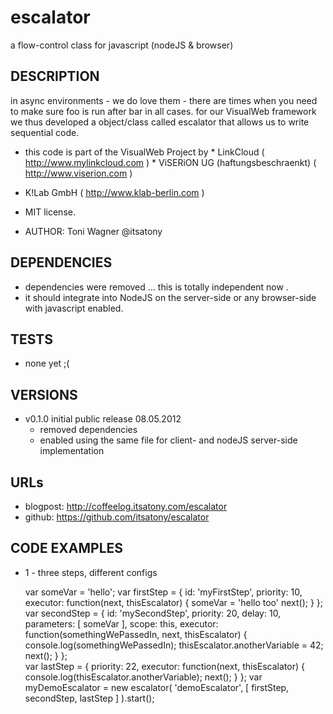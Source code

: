 escalator
=========

a flow-control class for javascript (nodeJS & browser)

##	DESCRIPTION 
 
in async environments - we do love them - there are times when you need to make sure foo is run after bar in all cases.
for our VisualWeb framework we thus developed a object/class called escalator that allows us to write sequential code.
 
  *  this code is part of the VisualWeb Project by 
 	*  LinkCloud ( http://www.mylinkcloud.com )
 	*  ViSERiON UG (haftungsbeschraenkt) ( http://www.viserion.com )  
  *  K!Lab GmbH ( http://www.klab-berlin.com )
  *  MIT license. 
 
 
  * AUTHOR: 
 		 Toni Wagner @itsatony
  		
## DEPENDENCIES
 * dependencies were removed ... this is totally independent now .
 * it should integrate into NodeJS on the server-side or any browser-side with javascript enabled.

## TESTS
 *	none yet ;(
 
## VERSIONS
 * v0.1.0	initial public release		08.05.2012			
   * removed dependencies 
   * enabled using the same file for client- and nodeJS server-side implementation
 
## URLs
 * blogpost: <http://coffeelog.itsatony.com/escalator>
 * github: <https://github.com/itsatony/escalator>
 
## CODE EXAMPLES
 * 1 - three steps, different configs  

 	var someVar = 'hello';
 	var firstStep = {
		id: 'myFirstStep',
		priority: 10,
		executor: function(next, thisEscalator) {
			someVar = 'hello too'
			next();
		}
	};
	var secondStep = {
		id: 'mySecondStep',
		priority: 20,
		delay: 10,
		parameters: [ someVar ],
		scope: this,
		executor: function(somethingWePassedIn, next, thisEscalator) {
			console.log(somethingWePassedIn);
			thisEscalator.anotherVariable = 42;
			next();
		}
	};	
	var lastStep = {
		priority: 22,
		executor: function(next, thisEscalator) {
			console.log(thisEscalator.anotherVariable);
			next();
		}
	};
	var myDemoEscalator = new escalator(
		'demoEscalator',
		[ firstStep, secondStep, lastStep ]
	).start();


